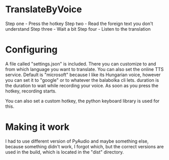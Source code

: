 # TranslateByVoice

Step one - Press the hotkey
Step two - Read the foreign text you don't understand
Step three - Wait a bit
Step four - Listen to the translation

# Configuring

A file called "settings.json" is included. There you can customize to and from which language you want to translate. You can also set the online TTS service.
Default is "microsoft" because I like its Hungarian voice, however you can set it to "google" or to whatever the balabolka cli lets.
duration is the duration to wait while recording your voice. As soon as you press the hotkey, recording starts.

You can also set a custom hotkey, the python keyboard library is used for this.

# Making it work

I had to use different version of PyAudio and maybe something else, because something didn't work, I forgot which, but the correct versions are used in the build,
which is located in the "dist" directory.

